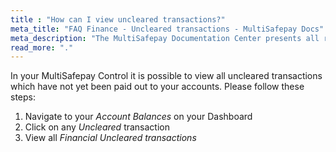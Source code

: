 ```yaml
---
title : "How can I view uncleared transactions?"
meta_title: "FAQ Finance - Uncleared transactions - MultiSafepay Docs"
meta_description: "The MultiSafepay Documentation Center presents all relevant information about our Plugins and API. You can also find support pages for payment methods, tools and general questions as well as the contact details of our Support and Integration Teams."
read_more: "."
---
```


In your MultiSafepay Control it is possible to view all uncleared transactions which have not yet been paid out to your accounts. Please follow these steps:

1. Navigate to your _Account Balances_ on your Dashboard
2. Click on any _Uncleared_ transaction
3. View all _Financial Uncleared transactions_
